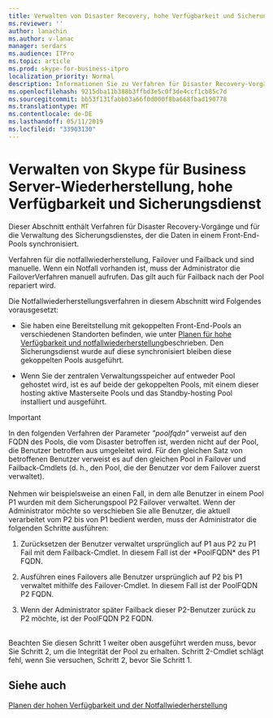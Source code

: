 ```yaml
---
title: Verwalten von Disaster Recovery, hohe Verfügbarkeit und Sicherungsdienst
ms.reviewer: ''
author: lanachin
ms.author: v-lanac
manager: serdars
ms.audience: ITPro
ms.topic: article
ms.prod: skype-for-business-itpro
localization_priority: Normal
description: Informationen Sie zu Verfahren für Disaster Recovery-Vorgänge und für die Verwaltung des Sicherungsdienstes, der die Daten in einem Front-End-Pools synchronisiert.
ms.openlocfilehash: 9215dba11b388b3ffbd3e5c0f3de4ccf1cb85c7d
ms.sourcegitcommit: bb53f131fabb03a66f0d000f8ba668fbad190778
ms.translationtype: MT
ms.contentlocale: de-DE
ms.lasthandoff: 05/11/2019
ms.locfileid: "33903130"
---
```

# <a name="managing-skype-for-business-server-disaster-recovery-high-availability-and-backup-service"></a>Verwalten von Skype für Business Server-Wiederherstellung, hohe Verfügbarkeit und Sicherungsdienst

Dieser Abschnitt enthält Verfahren für Disaster Recovery-Vorgänge und für die Verwaltung des Sicherungsdienstes, der die Daten in einem Front-End-Pools synchronisiert.

Verfahren für die notfallwiederherstellung, Failover und Failback und sind manuelle. Wenn ein Notfall vorhanden ist, muss der Administrator die FailoverVerfahren manuell aufrufen. Das gilt auch für Failback nach der Pool repariert wird.

Die Notfallwiederherstellungsverfahren in diesem Abschnitt wird Folgendes vorausgesetzt:

  - Sie haben eine Bereitstellung mit gekoppelten Front-End-Pools an verschiedenen Standorten befinden, wie unter [Planen für hohe Verfügbarkeit und notfallwiederherstellung](../../plan-your-deployment/high-availability-and-disaster-recovery/high-availability-and-disaster-recovery.md)beschrieben. Den Sicherungsdienst wurde auf diese synchronisiert bleiben diese gekoppelten Pools ausgeführt.

  - Wenn Sie der zentralen Verwaltungsspeicher auf entweder Pool gehostet wird, ist es auf beide der gekoppelten Pools, mit einem dieser hosting aktive Masterseite Pools und das Standby-hosting Pool installiert und ausgeführt.

> [!IMPORTANT]
> In den folgenden Verfahren der Parameter *"poolfqdn"* verweist auf den FQDN des Pools, die vom Disaster betroffen ist, werden nicht auf der Pool, die Benutzer betroffen aus umgeleitet wird. Für den gleichen Satz von betroffenen Benutzer verweist es auf den gleichen Pool in Failover und Failback-Cmdlets (d. h., den Pool, die der Benutzer vor dem Failover zuerst verwaltet).<BR><br>Nehmen wir beispielsweise an einen Fall, in dem alle Benutzer in einem Pool P1 wurden mit dem Sicherungspool P2 Failover verwaltet. Wenn der Administrator möchte so verschieben Sie alle Benutzer, die aktuell verarbeitet vom P2 bis von P1 bedient werden, muss der Administrator die folgenden Schritte ausführen: 
> <OL>
> <LI>
> <P>Zurücksetzen der Benutzer verwaltet ursprünglich auf P1 aus P2 zu P1 Fail mit dem Failback-Cmdlet. In diesem Fall ist der *PoolFQDN* des P1 FQDN.</P>
> <LI>
> <P>Ausführen eines Failovers alle Benutzer ursprünglich auf P2 bis P1 verwaltet mithilfe des Failover-Cmdlet. In diesem Fall ist der PoolFQDN P2 FQDN.</P>
> <LI>
> <P>Wenn der Administrator später Failback dieser P2-Benutzer zurück zu P2 möchte, ist der PoolFQDN P2 FQDN.</P></LI></OL><br>Beachten Sie diesen Schritt 1 weiter oben ausgeführt werden muss, bevor Sie Schritt 2, um die Integrität der Pool zu erhalten. Schritt 2-Cmdlet schlägt fehl, wenn Sie versuchen, Schritt 2, bevor Sie Schritt 1.


## <a name="see-also"></a>Siehe auch

[Planen der hohen Verfügbarkeit und der Notfallwiederherstellung](../../plan-your-deployment/high-availability-and-disaster-recovery/high-availability-and-disaster-recovery.md) 
  
